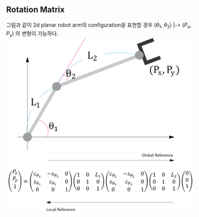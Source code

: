 ## Rotation Matrix
그림과 같이 2d planar robot arm의 configuration을 표현할 경우 ($\theta_1$, $\theta_2$) |-> ($P_x$, $P_y$) 의 변형이 가능하다.
![rotmat](./image/RotMat.png)
![rotmat2](./image/RotMatEq.png)

